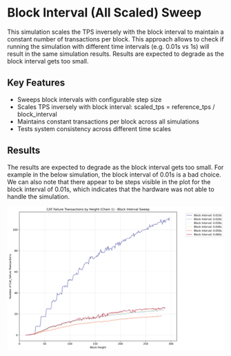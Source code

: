 # Block Interval (All Scaled) Sweep

This simulation scales the TPS inversely with the block interval to maintain a constant number of transactions per block. This approach allows to check if running the simulation with different time intervals (e.g. 0.01s vs 1s) will result in the same simulation results. Results are expected to degrade as the block interval gets too small.

## Key Features

- Sweeps block intervals with configurable step size
- Scales TPS inversely with block interval: scaled_tps = reference_tps / block_interval
- Maintains constant transactions per block across all simulations
- Tests system consistency across different time scales

## Results

The results are expected to degrade as the block interval gets too small. For example in the below simulation, the block interval of 0.01s is a bad choice. We can also note that there appear to be steps visible in the plot for the block interval of 0.01s, which indicates that the hardware was not able to handle the simulation.

![Failed CATs](./tx_failure_cat.png)
